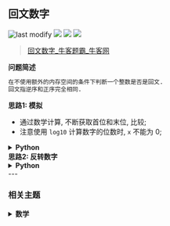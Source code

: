 ## 回文数字
<!--START_SECTION:badge-->
![last modify](https://img.shields.io/static/v1?label=last%20modify&message=2025-07-08%2016%3A53%3A13&label_color=gray&color=thistle&style=flat-square)
[![](https://img.shields.io/static/v1?label=&message=%E7%AE%80%E5%8D%95&label_color=gray&color=yellow&style=flat-square)](../../../README.md#简单)
[![](https://img.shields.io/static/v1?label=&message=%E7%89%9B%E5%AE%A2&label_color=gray&color=green&style=flat-square)](../../../README.md#牛客)
[![](https://img.shields.io/static/v1?label=&message=%E6%95%B0%E5%AD%A6&label_color=gray&color=blue&style=flat-square)](../../../README.md#数学)
<!--END_SECTION:badge-->
<!--info
tags: [数学]
source: 牛客
level: 简单
number: '0056'
name: 回文数字
companies: []
-->

> [回文数字_牛客题霸_牛客网](https://www.nowcoder.com/practice/35b8166c135448c5a5ba2cff8d430c32)

<summary><b>问题简述</b></summary>

```txt
在不使用额外的内存空间的条件下判断一个整数是否是回文.
回文指逆序和正序完全相同.
```

<!--
<details><summary><b>详细描述</b></summary>

```txt
```

</details>
-->


<!-- <div align="center"><img src="../../../_assets/xxx.png" height="300" /></div> -->

<summary><b>思路1: 模拟</b></summary>

- 通过数学计算, 不断获取首位和末位, 比较;
- 注意使用 `log10` 计算数字的位数时, `x` 不能为 0;

<details><summary><b>Python</b></summary>

```python
class Solution:
    def isPalindrome(self , x: int) -> bool:
        # write code here
        import math

        # 负数不符合
        if x < 0: return False

        # 获取 x 的位数
        #     +0.1 防止 x 为 0, 因为 x 为整数, 所以不会影响结果
        n = math.ceil(math.log10(x + 0.1))

        # n > 0 也可以, 大于 1 更好, 如果最后只剩一个数字, 必然符合
        while n > 1:  
            l = x // (10 ** (n - 1))
            r = x % 10
            if l != r:
                return False
            x -= l * 10 ** (n - 1)  # 移去首位
            x //= 10  # 移去末位
            n -= 2  # 位数减 2

        return True
```

</details>


<summary><b>思路2: 反转数字</b></summary>

<details><summary><b>Python</b></summary>

```python
class Solution:
    def isPalindrome(self , x: int) -> bool:
        if x < 0: return False

        ret = 0
        tmp = x
        while tmp:
            c = tmp % 10
            ret = ret * 10 + c
            tmp //= 10

        return ret == x
```

</details>
<!--START_SECTION:relate-->
---

### 相关主题

<details><summary><b>数学</b></summary>

> [[中等, Collection] 划分2N个点](../01/Collection_20220126_中等_划分2N个点.md)  
> [[中等, LeetCode] 整数拆分](../../2021/12/LeetCode_0343_中等_整数拆分.md)  
> [[中等, 剑指Offer] 剪绳子](../../2021/11/剑指Offer_1402_中等_剪绳子.md)  
> [[中等, 剑指Offer] 剪绳子 (整数拆分)](../../2021/11/剑指Offer_1401_中等_剪绳子(整数拆分).md)  
> [[中等, 牛客] 阶乘末尾0的数量](../05/牛客_0129_中等_阶乘末尾0的数量.md)  
  > 
> [[简单, LeetCode] 排列硬币](../../2021/10/LeetCode_0441_简单_排列硬币.md)  
> [[简单, 牛客] 三个数的最大乘积](../04/牛客_0106_简单_三个数的最大乘积.md)  
> [[简单, 牛客] 进制转换](../04/牛客_0112_简单_进制转换.md)  
  > 

</details>
<!--END_SECTION:relate-->